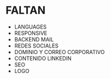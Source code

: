 # FALTAN

- LANGUAGES
- RESPONSIVE
- BACKEND MAIL
- REDES SOCIALES
- DOMINIO Y CORREO CORPORATIVO
- CONTENIDO LINKEDIN
- SEO
- LOGO